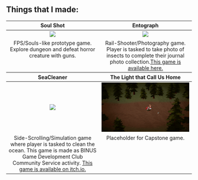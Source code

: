 ## Things that I made:

<table style="text-align: center;">
  <thead>
    <tr>
      <th width="50%"><a>Soul Shot</a></th>
      <th width="50%"><a>Entograph</a></th>
    </tr>
  </thead>
  <tbody>
    <tr>
      <td>
        <img width="100%" src="https://github.com/christophermrcl/christophermrcl/blob/main/img/soulshot.gif">
      </td>
      <td>
        <img width="100%" src="https://github.com/christophermrcl/christophermrcl/blob/main/img/entograph.gif">
      </td>
    </tr>
    <tr>
      <td valign="text-top">FPS/Souls-like prototype game. Explore dungeon and defeat horror creature with guns.</td>
      <td valign="text-top">Rail-Shooter/Photography game. Player is tasked to take photo of insects to complete their journal photo collection.<a href="https://github.com/christophermrcl/Entograph">This game is available here.</a></td>
    </tr>
  </tbody>
  <thead>
    <tr>
      <th width="50%"><a>SeaCleaner</a></th>
      <th width="50%"><a>The Light that Call Us Home</a></th>
    </tr>
  </thead>
  <tbody>
    <tr>
      <td>
        <img width="100%" src="https://github.com/christophermrcl/christophermrcl/blob/main/img/seacleaner.gif">
      </td>
      <td>
        <img width="100%" src="https://github.com/christophermrcl/christophermrcl/blob/main/img/swordofvilde.gif">
      </td>
    </tr>
    <tr>
      <td valign="text-top">Side-Scrolling/Simulation game where player is tasked to clean the ocean. This game is made as BINUS Game Development Club Community Service activity. <a href="https://bgdc.itch.io/seacleaner">This game is available on itch.io.</a></td>
      <td valign="text-top">Placeholder for Capstone game.</td>
    </tr>
  </tbody>
</table>
